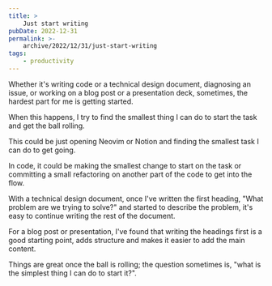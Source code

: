 ```yaml
---
title: >
    Just start writing
pubDate: 2022-12-31
permalink: >-
    archive/2022/12/31/just-start-writing
tags:
    - productivity
---
```


Whether it's writing code or a technical design document, diagnosing an issue, or working on a blog post or a presentation deck, sometimes, the hardest part for me is getting started.

When this happens, I try to find the smallest thing I can do to start the task and get the ball rolling.

This could be just opening Neovim or Notion and finding the smallest task I can do to get going.

In code, it could be making the smallest change to start on the task or committing a small refactoring on another part of the code to get into the flow.

With a technical design document, once I've written the first heading, "What problem are we trying to solve?" and started to describe the problem, it's easy to continue writing the rest of the document.

For a blog post or presentation, I've found that writing the headings first is a good starting point, adds structure and makes it easier to add the main content.

Things are great once the ball is rolling; the question sometimes is, "what is the simplest thing I can do to start it?".
